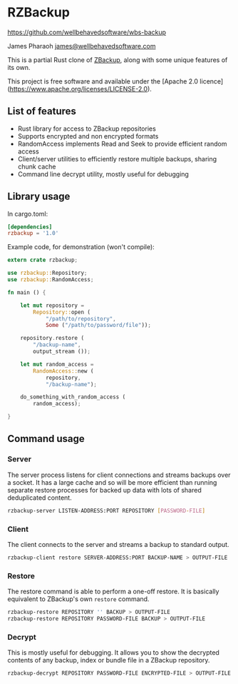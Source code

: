 # RZBackup

https://github.com/wellbehavedsoftware/wbs-backup

James Pharaoh <james@wellbehavedsoftware.com>

This is a partial Rust clone of [ZBackup](http://zbackup.org/), along with some
unique features of its own.

This project is free software and available under the [Apache 2.0 licence]
(https://www.apache.org/licenses/LICENSE-2.0).

## List of features

* Rust library for access to ZBackup repositories
* Supports encrypted and non encrypted formats
* RandomAccess implements Read and Seek to provide efficient random access
* Client/server utilities to efficiently restore multiple backups, sharing
chunk cache
* Command line decrypt utility, mostly useful for debugging

## Library usage

In cargo.toml:

```toml
[dependencies]
rzbackup = '1.0'
```

Example code, for demonstration (won't compile):

```rust
extern crate rzbackup;

use rzbackup::Repository;
use rzbackup::RandomAccess;

fn main () {

	let mut repository =
		Repository::open (
			"/path/to/repository",
			Some ("/path/to/password/file"));

	repository.restore (
		"/backup-name",
		output_stream ());

	let mut random_access =
		RandomAccess::new (
			repository,
			"/backup-name");

	do_something_with_random_access (
		random_access);

}
```

## Command usage

### Server

The server process listens for client connections and streams backups over a
socket. It has a large cache and so will be more efficient than running separate
restore processes for backed up data with lots of shared deduplicated content.

```sh
rzbackup-server LISTEN-ADDRESS:PORT REPOSITORY [PASSWORD-FILE]
```

### Client

The client connects to the server and streams a backup to standard output.

```sh
rzbackup-client restore SERVER-ADDRESS:PORT BACKUP-NAME > OUTPUT-FILE
```

### Restore

The restore command is able to perform a one-off restore. It is basically
equivalent to ZBackup's own `restore` command.

```sh
rzbackup-restore REPOSITORY '' BACKUP > OUTPUT-FILE
rzbackup-restore REPOSITORY PASSWORD-FILE BACKUP > OUTPUT-FILE
```

### Decrypt

This is mostly useful for debugging. It allows you to show the decrypted
contents of any backup, index or bundle file in a ZBackup repository.

```sh
rzbackup-decrypt REPOSITORY PASSWORD-FILE ENCRYPTED-FILE > OUTPUT-FILE
```
